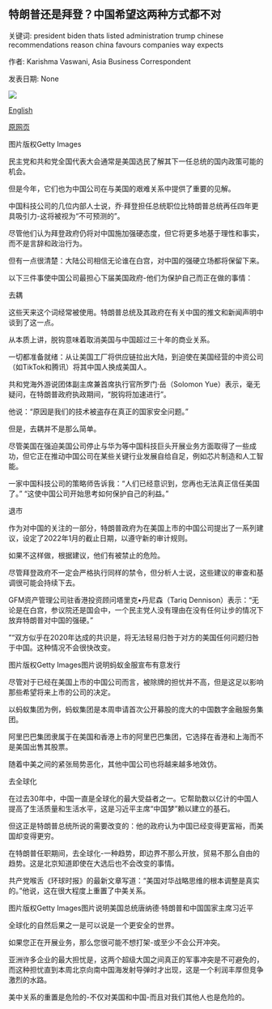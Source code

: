 ## 特朗普还是拜登？中国希望这两种方式都不对

关键词: president biden thats listed administration trump chinese recommendations reason china favours companies way expects

作者: Karishma Vaswani, Asia Business Correspondent

发表日期: None

![](https://ichef.bbci.co.uk/news/1024/branded_news/9455/production/_114137973_trumpbiden.jpg)

[English](Trump%20or%20Biden%3F%20China%20expects%20no%20favours%20either%20way.md)

[原网页](https://www.bbc.com/news/business-53928783)

图片版权Getty Images

民主党和共和党全国代表大会通常是美国选民了解其下一任总统的国内政策可能的机会。

但是今年，它们也为中国公司在与美国的艰难关系中提供了重要的见解。

中国科技公司的几位内部人士说，乔·拜登担任总统职位比特朗普总统再任四年更具吸引力-这将被视为“不可预测的”。

尽管他们认为拜登政府仍将对中国施加强硬态度，但它将更多地基于理性和事实，而不是言辞和政治行为。

但有一点很清楚：大陆公司相信无论谁在白宫，对中国的强硬立场都将保留下来。

以下三件事使中国公司最担心下届美国政府-他们为保护自己而正在做的事情：

去耦

这些天来这个词经常被使用。特朗普总统及其政府在有关中国的推文和新闻声明中谈到了这一点。

从本质上讲，脱钩意味着取消美国与中国超过三十年的商业关系。

一切都准备就绪：从让美国工厂将供应链拉出大陆，到迫使在美国经营的中资公司（如TikTok和腾讯）将其中国人换成美国人。

共和党海外游说团体副主席兼首席执行官所罗门·岳（Solomon Yue）表示，毫无疑问，在特朗普政府执政期间，“脱钩将加速进行”。

他说：“原因是我们的技术被盗存在真正的国家安全问题。”

但是，去耦并不是那么简单。

尽管美国在强迫美国公司停止与华为等中国科技巨头开展业务方面取得了一些成功，但它正在推动中国公司在某些关键行业发展自给自足，例如芯片制造和人工智能。

一家中国科技公司的策略师告诉我：“人们已经意识到，您再也无法真正信任美国了。” “这使中国公司开始思考如何保护自己的利益。”

退市

作为对中国的关注的一部分，特朗普政府为在美国上市的中国公司提出了一系列建议，设定了2022年1月的截止日期，以遵守新的审计规则。

如果不这样做，根据建议，他们有被禁止的危险。

尽管拜登政府不一定会严格执行同样的禁令，但分析人士说，这些建议的审查和基调很可能会持续下去。

GFM资产管理公司驻香港投资顾问塔里克•丹尼森（Tariq Dennison）表示：“无论是在白宫，参议院还是国会中，一个民主党人没有理由在没有任何让步的情况下放弃特朗普对中国的强硬。”

”“双方似乎在2020年达成的共识是，将无法轻易归咎于对方的美国任何问题归咎于中国。这种情况不会很快改变。

图片版权Getty Images图片说明蚂蚁金服宣布有意发行

尽管对于已经在美国上市的中国公司而言，被除牌的担忧并不高，但是这足以影响那些希望将来上市的公司的决定。

以蚂蚁集团为例，蚂蚁集团是本周申请首次公开募股的庞大的中国数字金融服务集团。

阿里巴巴集团隶属于在美国和香港上市的阿里巴巴集团，它选择在香港和上海而不是美国出售其股票。

随着中美之间的紧张局势恶化，其他中国公司也将越来越多地效仿。

去全球化

在过去30年中，中国一直是全球化的最大受益者之一。它帮助数以亿计的中国人提高了生活质量和生活水平，这是习近平主席“中国梦”赖以建立的基石。

但这正是特朗普总统所说的需要改变的：他的政府认为中国已经变得更富裕，而美国却变得更穷。

在特朗普任职期间，去全球化-一种趋势，即边界不那么开放，贸易不那么自由的趋势。这是北京知道即使在大选后也不会改变的事情。

共产党喉舌《环球时报》的最新文章写道：“美国对华战略思维的根本调整是真实的。”他说，这在很大程度上重置了中美关系。

图片版权Getty Images图片说明美国总统唐纳德·特朗普和中国国家主席习近平

全球化的自然后果之一是可以说是一个更安全的世界。

如果您正在开展业务，那么您很可能不想打架-或至少不会公开冲突。

亚洲许多企业的最大担忧是，这两个超级大国之间真正的军事冲突是不可避免的，而这种担忧直到本周北京向南中国海发射导弹时才出现，这是一个利润丰厚但竞争激烈的水路。

美中关系的重置是危险的-不仅对美国和中国-而且对我们其他人也是危险的。